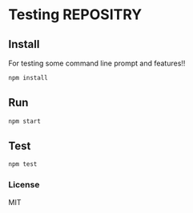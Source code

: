# Testing REPOSITRY

## Install

For testing some command line prompt and features!!

```bash
npm install
```

## Run

```bash
npm start
```

## Test 

```bash 
npm test
```

### License

MIT

